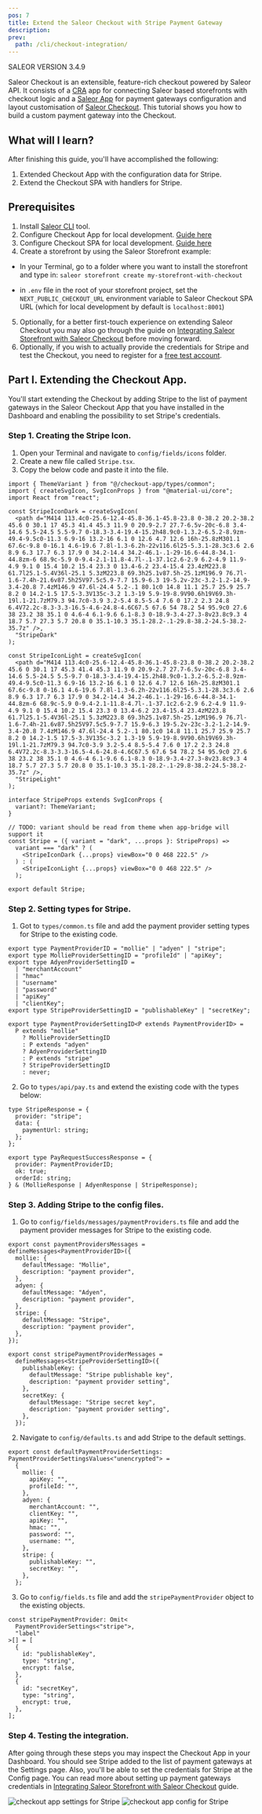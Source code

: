 ```yaml
---
pos: 7
title: Extend the Saleor Checkout with Stripe Payment Gateway
description:
prev:
  path: /cli/checkout-integration/
---
```


SALEOR VERSION
3.4.9

Saleor Checkout is an extensible, feature-rich checkout powered by Saleor API. It consists of a [CRA](https://create-react-app.dev/) app for connecting Saleor based storefronts with checkout logic and a [Saleor App](https://docs.saleor.io/docs/3.x/developer/extending/apps/key-concepts) for payment gateways configuration and layout customisation of [Saleor Checkout](https://github.com/saleor/saleor-checkout/blob/main/apps/checkout/README.md). This tutorial shows you how to build a custom payment gateway into the Checkout.

## What will I learn?

After finishing this guide, you'll have accomplished the following:

1. Extended Checkout App with the configuration data for Stripe.
2. Extend the Checkout SPA with handlers for Stripe.

## Prerequisites

1. Install [Saleor CLI](./getting-started.md) tool.
2. Configure Checkout App for local development. [Guide here](https://github.com/saleor/saleor-checkout/blob/main/apps/checkout-app/README.md)
3. Configure Checkout SPA for local development. [Guide here](https://github.com/saleor/saleor-checkout/blob/main/apps/checkout/README.md)
4. Create a storefront by using the Saleor Storefront example:

- In your Terminal, go to a folder where you want to install the storefront and type in:
  `saleor storefront create my-storefront-with-checkout`

- in `.env` file in the root of your storefront project, set the `NEXT_PUBLIC_CHECKOUT_URL` environment variable to Saleor Checkout SPA URL (which for local development by default is `localhost:8001`)

5. Optionally, for a better first-touch experience on extending Saleor Checkout you may also go through the guide on [Integrating Saleor Storefront with Saleor Checkout](./checkout-integration.md) before moving forward.
6. Optionally, if you wish to actually provide the credentials for Stripe and test the Checkout, you need to register for a [free test account](https://dashboard.stripe.com/register).

## Part I. Extending the Checkout App.

You'll start extending the Checkout by adding Stripe to the list of payment gateways in the Saleor Checkout App that you have installed in the Dashboard and enabling the possibility to set Stripe's credentials.

### Step 1. Creating the Stripe Icon.

1. Open your Terminal and navigate to `config/fields/icons` folder.
2. Create a new file called `Stripe.tsx`.
3. Copy the below code and paste it into the file.

```tsx
import { ThemeVariant } from "@/checkout-app/types/common";
import { createSvgIcon, SvgIconProps } from "@material-ui/core";
import React from "react";

const StripeIconDark = createSvgIcon(
  <path d="M414 113.4c0-25.6-12.4-45.8-36.1-45.8-23.8 0-38.2 20.2-38.2 45.6 0 30.1 17 45.3 41.4 45.3 11.9 0 20.9-2.7 27.7-6.5v-20c-6.8 3.4-14.6 5.5-24.5 5.5-9.7 0-18.3-3.4-19.4-15.2h48.9c0-1.3.2-6.5.2-8.9zm-49.4-9.5c0-11.3 6.9-16 13.2-16 6.1 0 12.6 4.7 12.6 16h-25.8zM301.1 67.6c-9.8 0-16.1 4.6-19.6 7.8l-1.3-6.2h-22v116.6l25-5.3.1-28.3c3.6 2.6 8.9 6.3 17.7 6.3 17.9 0 34.2-14.4 34.2-46.1-.1-29-16.6-44.8-34.1-44.8zm-6 68.9c-5.9 0-9.4-2.1-11.8-4.7l-.1-37.1c2.6-2.9 6.2-4.9 11.9-4.9 9.1 0 15.4 10.2 15.4 23.3 0 13.4-6.2 23.4-15.4 23.4zM223.8 61.7l25.1-5.4V36l-25.1 5.3zM223.8 69.3h25.1v87.5h-25.1zM196.9 76.7l-1.6-7.4h-21.6v87.5h25V97.5c5.9-7.7 15.9-6.3 19-5.2v-23c-3.2-1.2-14.9-3.4-20.8 7.4zM146.9 47.6l-24.4 5.2-.1 80.1c0 14.8 11.1 25.7 25.9 25.7 8.2 0 14.2-1.5 17.5-3.3V135c-3.2 1.3-19 5.9-19-8.9V90.6h19V69.3h-19l.1-21.7zM79.3 94.7c0-3.9 3.2-5.4 8.5-5.4 7.6 0 17.2 2.3 24.8 6.4V72.2c-8.3-3.3-16.5-4.6-24.8-4.6C67.5 67.6 54 78.2 54 95.9c0 27.6 38 23.2 38 35.1 0 4.6-4 6.1-9.6 6.1-8.3 0-18.9-3.4-27.3-8v23.8c9.3 4 18.7 5.7 27.3 5.7 20.8 0 35.1-10.3 35.1-28.2-.1-29.8-38.2-24.5-38.2-35.7z" />,
  "StripeDark"
);

const StripeIconLight = createSvgIcon(
  <path d="M414 113.4c0-25.6-12.4-45.8-36.1-45.8-23.8 0-38.2 20.2-38.2 45.6 0 30.1 17 45.3 41.4 45.3 11.9 0 20.9-2.7 27.7-6.5v-20c-6.8 3.4-14.6 5.5-24.5 5.5-9.7 0-18.3-3.4-19.4-15.2h48.9c0-1.3.2-6.5.2-8.9zm-49.4-9.5c0-11.3 6.9-16 13.2-16 6.1 0 12.6 4.7 12.6 16h-25.8zM301.1 67.6c-9.8 0-16.1 4.6-19.6 7.8l-1.3-6.2h-22v116.6l25-5.3.1-28.3c3.6 2.6 8.9 6.3 17.7 6.3 17.9 0 34.2-14.4 34.2-46.1-.1-29-16.6-44.8-34.1-44.8zm-6 68.9c-5.9 0-9.4-2.1-11.8-4.7l-.1-37.1c2.6-2.9 6.2-4.9 11.9-4.9 9.1 0 15.4 10.2 15.4 23.3 0 13.4-6.2 23.4-15.4 23.4zM223.8 61.7l25.1-5.4V36l-25.1 5.3zM223.8 69.3h25.1v87.5h-25.1zM196.9 76.7l-1.6-7.4h-21.6v87.5h25V97.5c5.9-7.7 15.9-6.3 19-5.2v-23c-3.2-1.2-14.9-3.4-20.8 7.4zM146.9 47.6l-24.4 5.2-.1 80.1c0 14.8 11.1 25.7 25.9 25.7 8.2 0 14.2-1.5 17.5-3.3V135c-3.2 1.3-19 5.9-19-8.9V90.6h19V69.3h-19l.1-21.7zM79.3 94.7c0-3.9 3.2-5.4 8.5-5.4 7.6 0 17.2 2.3 24.8 6.4V72.2c-8.3-3.3-16.5-4.6-24.8-4.6C67.5 67.6 54 78.2 54 95.9c0 27.6 38 23.2 38 35.1 0 4.6-4 6.1-9.6 6.1-8.3 0-18.9-3.4-27.3-8v23.8c9.3 4 18.7 5.7 27.3 5.7 20.8 0 35.1-10.3 35.1-28.2-.1-29.8-38.2-24.5-38.2-35.7z" />,
  "StripeLight"
);

interface StripeProps extends SvgIconProps {
  variant?: ThemeVariant;
}

// TODO: variant should be read from theme when app-bridge will support it
const Stripe = ({ variant = "dark", ...props }: StripeProps) =>
  variant === "dark" ? (
    <StripeIconDark {...props} viewBox="0 0 468 222.5" />
  ) : (
    <StripeIconLight {...props} viewBox="0 0 468 222.5" />
  );

export default Stripe;
```

### Step 2. Setting types for Stripe.

1. Got to `types/common.ts` file and add the payment provider setting types for Stripe to the existing code.

```tsx
export type PaymentProviderID = "mollie" | "adyen" | "stripe";
export type MollieProviderSettingID = "profileId" | "apiKey";
export type AdyenProviderSettingID =
  | "merchantAccount"
  | "hmac"
  | "username"
  | "password"
  | "apiKey"
  | "clientKey";
export type StripeProviderSettingID = "publishableKey" | "secretKey";

export type PaymentProviderSettingID<P extends PaymentProviderID> =
  P extends "mollie"
    ? MollieProviderSettingID
    : P extends "adyen"
    ? AdyenProviderSettingID
    : P extends "stripe"
    ? StripeProviderSettingID
    : never;
```

2. Go to `types/api/pay.ts` and extend the existing code with the types below:

```tsx
type StripeResponse = {
  provider: "stripe";
  data: {
    paymentUrl: string;
  };
};

export type PayRequestSuccessResponse = {
  provider: PaymentProviderID;
  ok: true;
  orderId: string;
} & (MollieResponse | AdyenResponse | StripeResponse);
```

### Step 3. Adding Stripe to the config files.

1. Go to `config/fields/messages/paymentProviders.ts` file and add the payment provider messages for Stripe to the existing code.

```tsx
export const paymentProvidersMessages = defineMessages<PaymentProviderID>({
  mollie: {
    defaultMessage: "Mollie",
    description: "payment provider",
  },
  adyen: {
    defaultMessage: "Adyen",
    description: "payment provider",
  },
  stripe: {
    defaultMessage: "Stripe",
    description: "payment provider",
  },
});

export const stripePaymentProviderMessages =
  defineMessages<StripeProviderSettingID>({
    publishableKey: {
      defaultMessage: "Stripe publishable key",
      description: "payment provider setting",
    },
    secretKey: {
      defaultMessage: "Stripe secret key",
      description: "payment provider setting",
    },
  });
```

2. Navigate to `config/defaults.ts` and add Stripe to the default settings.

```tsx
export const defaultPaymentProviderSettings: PaymentProviderSettingsValues<"unencrypted"> =
  {
    mollie: {
      apiKey: "",
      profileId: "",
    },
    adyen: {
      merchantAccount: "",
      clientKey: "",
      apiKey: "",
      hmac: "",
      password: "",
      username: "",
    },
    stripe: {
      publishableKey: "",
      secretKey: "",
    },
  };
```

3. Go to `config/fields.ts` file and add the `stripePaymentProvider` object to the existing objects.

```tsx
const stripePaymentProvider: Omit<
  PaymentProviderSettings<"stripe">,
  "label"
>[] = [
  {
    id: "publishableKey",
    type: "string",
    encrypt: false,
  },
  {
    id: "secretKey",
    type: "string",
    encrypt: true,
  },
];
```

### Step 4. Testing the integration.

After going through these steps you may inspect the Checkout App in your Dashboard. You should see Stripe added to the list of payment gateways at the Settings page. Also, you'll be able to set the credentials for Stripe at the Config page.
You can read more about setting up payment gateways credentials in [Integrating Saleor Storefront with Saleor Checkout](./checkout-integration.md) guide.

![checkout app settings for Stripe](./stripe1.png)
![checkout app config for Stripe](./stripe2.png)
